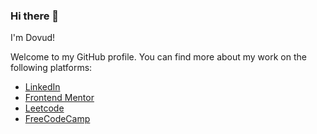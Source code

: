 ### Hi there 👋
I'm Dovud!

Welcome to my GitHub profile. You can find more about my work on the following platforms:

- [LinkedIn](https://www.linkedin.com/in/dovud-jo-rayev-4a60aa2b1/)
- [Frontend Mentor](https://www.frontendmentor.io/profile/N1Dovud)
- [Leetcode](https://leetcode.com/u/smbsmbsmbsmb/)
- [FreeCodeCamp](https://www.freecodecamp.org/fccb6330ab9-a771-49a8-ae2b-75fc2a7774aa)
